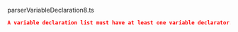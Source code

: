 parserVariableDeclaration8.ts
```json
A variable declaration list must have at least one variable declarator.
```
